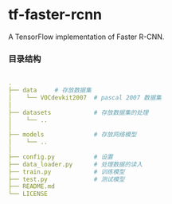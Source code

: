 # tf-faster-rcnn
A TensorFlow implementation of Faster R-CNN.


### 目录结构
```yaml

.
├── data     # 存放数据集
│    └── VOCdevkit2007  # pascal 2007 数据集
│
├── datasets            # 存放数据集的处理
│    └── ..
│
├── models              # 存放网络模型
│    └── ..
│
├── config.py           # 设置
├── data_loader.py      # 处理数据的读入
├── train.py            # 训练模型
├── test.py             # 测试模型
├── README.md           
└── LICENSE             

```